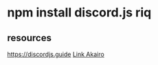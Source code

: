 # npm install discord.js riq

## resources

https://discordjs.guide
[Link Akairo](https://discord-akairo.github.io/#/docs/main/master/general/welcome)
